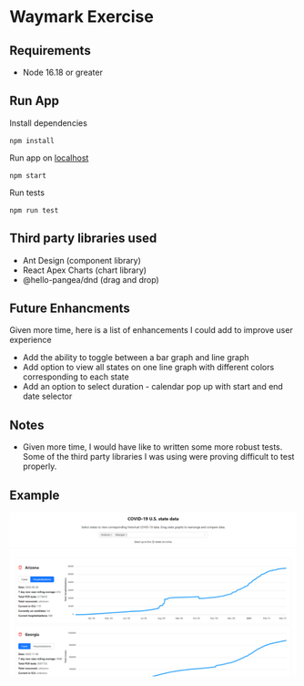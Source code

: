 # Waymark Exercise

## Requirements

- Node 16.18 or greater

## Run App

Install dependencies

```
npm install
```

Run app on [localhost](http://localhost:3000)

```
npm start
```

Run tests

```
npm run test
```

## Third party libraries used

- Ant Design (component library)
- React Apex Charts (chart library)
- @hello-pangea/dnd (drag and drop)

## Future Enhancments

Given more time, here is a list of enhancements I could add to improve user experience

- Add the ability to toggle between a bar graph and line graph
- Add option to view all states on one line graph with different colors corresponding to each state
- Add an option to select duration - calendar pop up with start and end date selector

## Notes

- Given more time, I would have like to written some more robust tests. Some of the third party libraries I was using were proving difficult to test properly.

## Example

![image example](./example.png)
